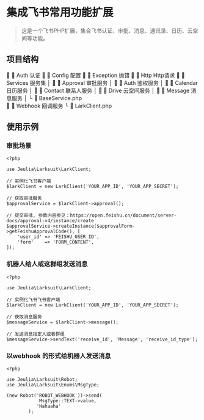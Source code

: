 # 集成飞书常用功能扩展

> 这是一个飞书PHP扩展，集合飞书认证、审批、消息、通讯录、日历、云空间等功能。

## 项目结构

    Auth                          认证
    Config                        配置
    Exception                     抛错
    Http                          Http请求
    Services                      服务集
  │   Approval                    审批服务
  │   Auth                        鉴权服务
  │   Calendar                    日历服务
  │   Contact                     联系人服务
  │   Drive                       云空间服务
  │   Message                     消息服务
  │ └  BaseService.php         
    Webhook                       回调服务
  └  LarkClient.php                

## 使用示例

### 审批场景

```
<?php

use Jeulia\Larksuit\LarkClient;

// 实例化飞书客户端
$larkClient = new LarkClient('YOUR_APP_ID', 'YOUR_APP_SECRET');

// 获取审批服务
$approvalService = $larkClient->approval();

// 提交审批, 参数内容参见：https://open.feishu.cn/document/server-docs/approval-v4/instance/create
$approvalService->createInstance($approvalForm->getFeishuApprovalCode(), [
    'user_id' => 'FEISHU_USER_ID',
    'form'    => 'FORM_CONTENT',
]);

```

### 机器人给人或这群组发送消息

```
<?php

use Jeulia\Larksuit\LarkClient;

// 实例化飞书飞书客户端
$larkClient = new LarkClient('YOUR_APP_ID', 'YOUR_APP_SECRET');

// 获取消息服务
$messageService = $larkClient->message();

// 发送消息指定人或者群组
$messageService->sendText('receive_id', 'Message', 'receive_id_type');

```

### 以webhook 的形式给机器人发送消息

```
<?php

use Jeulia\Larksuit\Robot;
use Jeulia\Larksuit\Enums\MsgType;

(new Robot('ROBOT_WEBHOOK'))->send(
            MsgType::TEXT->value,
           'Hahaaha'
        );

```
